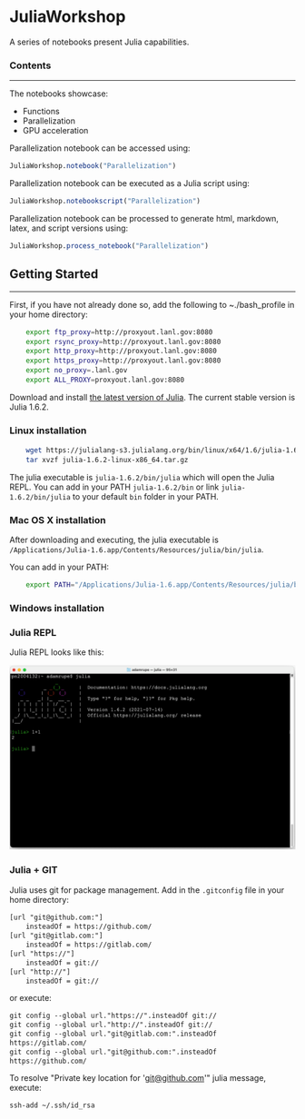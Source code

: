 # JuliaWorkshop

A series of notebooks present Julia capabilities.

### Contents
------------

The notebooks showcase:
* Functions
* Parallelization
* GPU acceleration

Parallelization notebook can be accessed using:

``` julia
JuliaWorkshop.notebook("Parallelization")
```

Parallelization notebook can be executed as a Julia script using:

``` julia
JuliaWorkshop.notebookscript("Parallelization")
```

Parallelization notebook can be processed to generate html, markdown, latex, and script versions using:

``` julia
JuliaWorkshop.process_notebook("Parallelization")
```

## Getting Started
------------------

First, if you have not already done so, add the following to ~./bash_profile in your home directory:

``` bash
    export ftp_proxy=http://proxyout.lanl.gov:8080
    export rsync_proxy=http://proxyout.lanl.gov:8080
    export http_proxy=http://proxyout.lanl.gov:8080
    export https_proxy=http://proxyout.lanl.gov:8080
    export no_proxy=.lanl.gov
    export ALL_PROXY=proxyout.lanl.gov:8080
```

Download and install [the latest version of Julia](https://julialang.org/downloads/).
The current stable version is Julia 1.6.2.

### Linux installation

``` bash
    wget https://julialang-s3.julialang.org/bin/linux/x64/1.6/julia-1.6.2-linux-x86_64.tar.gz
    tar xvzf julia-1.6.2-linux-x86_64.tar.gz
```

The julia executable is `julia-1.6.2/bin/julia` which will open the Julia REPL.
You can add in your PATH `julia-1.6.2/bin` or link `julia-1.6.2/bin/julia` to your default `bin` folder in your PATH.

### Mac OS X installation

After downloading and executing, the julia executable is `/Applications/Julia-1.6.app/Contents/Resources/julia/bin/julia`.

You can add in your PATH:

``` bash
    export PATH="/Applications/Julia-1.6.app/Contents/Resources/julia/bin:$PATH"
```

### Windows installation

### Julia REPL

Julia REPL looks like this:

![](images/julia_REPL.png)

### Julia + GIT

Julia uses git for package management. Add in the `.gitconfig` file in your home directory:

```
[url "git@github.com:"]
    insteadOf = https://github.com/
[url "git@gitlab.com:"]
    insteadOf = https://gitlab.com/
[url "https://"]
    insteadOf = git://
[url "http://"]
    insteadOf = git://
```

or execute:

```
git config --global url."https://".insteadOf git://
git config --global url."http://".insteadOf git://
git config --global url."git@gitlab.com:".insteadOf https://gitlab.com/
git config --global url."git@github.com:".insteadOf https://github.com/
```

To resolve "Private key location for 'git@github.com'" julia message, execute:

```
ssh-add ~/.ssh/id_rsa
```

